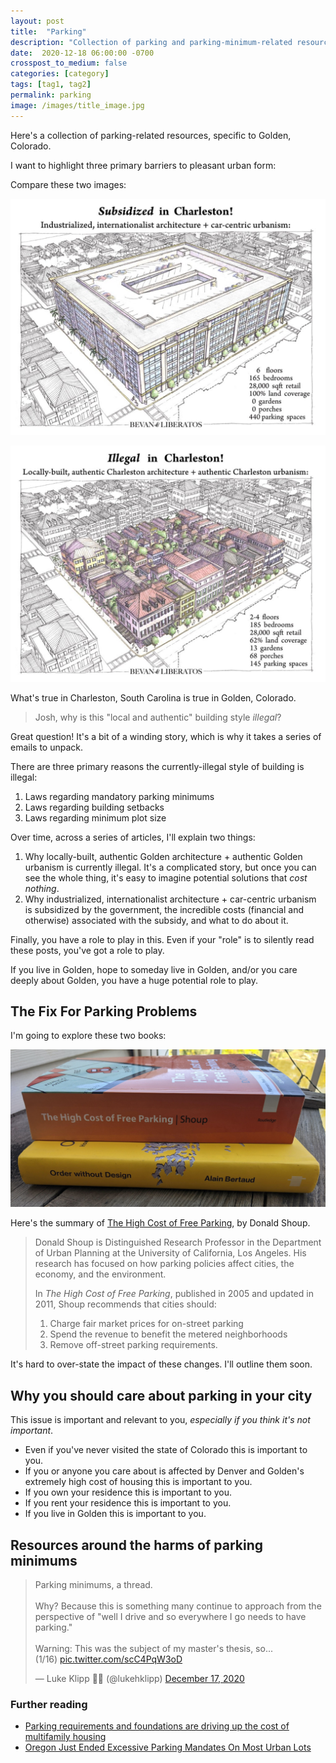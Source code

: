 ```yaml
---
layout: post
title:  "Parking"
description: "Collection of parking and parking-minimum-related resources in Golden, CO"
date:  2020-12-18 06:00:00 -0700
crosspost_to_medium: false
categories: [category]
tags: [tag1, tag2]
permalink: parking
image: /images/title_image.jpg
---
```


Here's a collection of parking-related resources, specific to Golden, Colorado.

I want to highlight three primary barriers to pleasant urban form:

Compare these two images:

![subsidized and ugly](/images_2020/subsidized.jpeg)

![illegal but beautiful](/images_2020/illegal.jpg)

What's true in Charleston, South Carolina is true in Golden, Colorado. 

> Josh, why is this "local and authentic" building style _illegal_?

Great question! It's a bit of a winding story, which is why it takes a series of emails to unpack.

There are three primary reasons the currently-illegal style of building is illegal:

1. Laws regarding mandatory parking minimums
1. Laws regarding building setbacks
1. Laws regarding minimum plot size

Over time, across a series of articles, I'll explain two things:

1. Why locally-built, authentic Golden architecture + authentic Golden urbanism is currently illegal. It's a complicated story, but once you can see the whole thing, it's easy to imagine potential solutions that _cost nothing_.
2. Why industrialized, internationalist architecture + car-centric urbanism is subsidized by the government, the incredible costs (financial and otherwise) associated with the subsidy, and what to do about it.

Finally, you have a role to play in this. Even if your "role" is to silently read these posts, you've got a role to play. 

If you live in Golden, hope to someday live in Golden, and/or you care deeply about Golden, you have a huge potential role to play. 
<!--more-->

## The Fix For Parking Problems

I'm going to explore these two books:

![Shoup and Bertraud](/_drafts/parking/images/shoup-and-bertaud.jpg)

Here's the summary of [The High Cost of Free Parking](https://www.amazon.com/High-Cost-Free-Parking-Updated/dp/193236496X), by Donald Shoup.

> Donald Shoup is Distinguished Research Professor in the Department of Urban Planning at the University of California, Los Angeles. His research has focused on how parking policies affect cities, the economy, and the environment. 
> 
> In _The High Cost of Free Parking_, published in 2005 and updated in 2011, Shoup recommends that cities should:
>
> 1. Charge fair market prices for on-street parking
> 2. Spend the revenue to benefit the metered neighborhoods
> 3. Remove off-street parking requirements. 

It's hard to over-state the impact of these changes. I'll outline them soon.

## Why you should care about parking in your city

This issue is important and relevant to you, _especially if you think it's not important_. 

- Even if you've never visited the state of Colorado this is important to you.
- If you or anyone you care about is affected by Denver and Golden's extremely high cost of housing this is important to you. 
- If you own your residence this is important to you.
- If you rent your residence this is important to you.
- If you live in Golden this is important to you.


## Resources around the harms of parking minimums

<blockquote class="twitter-tweet"><p lang="en" dir="ltr">Parking minimums, a thread.<br><br>Why? Because this is something many continue to approach from the perspective of &quot;well I drive and so everywhere I go needs to have parking.&quot;<br><br>Warning: This was the subject of my master&#39;s thesis, so...<br>(1/16) <a href="https://t.co/scC4PqW3oD">pic.twitter.com/scC4PqW3oD</a></p>&mdash; Luke Klipp 🏳️‍🌈 (@lukehklipp) <a href="https://twitter.com/lukehklipp/status/1339385302729691136?ref_src=twsrc%5Etfw">December 17, 2020</a></blockquote> <script async src="https://platform.twitter.com/widgets.js" charset="utf-8"></script> 





### Further reading

- [Parking requirements and foundations are driving up the cost of multifamily housing](https://www.brookings.edu/research/parking-requirements-and-foundations-are-driving-up-the-cost-of-multifamily-housing/)
- [Oregon Just Ended Excessive Parking Mandates On Most Urban Lots](https://www.sightline.org/2020/12/14/oregon-big-parking-reform/)

